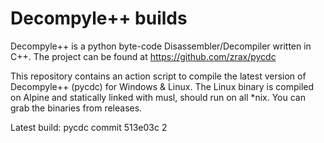 # Decompyle++ builds

Decompyle++ is a python byte-code Disassembler/Decompiler written in C++. The project can be found at https://github.com/zrax/pycdc

This repository contains an action script to compile the latest version of Decompyle++ (pycdc) for Windows & Linux. The Linux binary is compiled on Alpine and statically linked with musl, should run on all *nix. You can grab the binaries from releases.


Latest build: pycdc commit 513e03c 2
